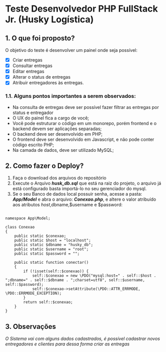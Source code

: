 # Teste Desenvolvedor PHP FullStack Jr. (Husky Logística)
## 1. O que foi proposto?
O objetivo do teste é desenvolver um painel onde seja possível:
- [x] Criar entregas
- [x] Consultar entregas
- [x] Editar entregas
- [x] Alterar o status de entregas
- [x] Atribuir entregadores às entregas.
### 1.1. Alguns pontos importantes a serem observados:
- Na consulta de entregas deve ser possível fazer filtrar as entregas por status e
entregador
- O UX do painel fica a cargo de você;
- Você pode estruturar o código em um monorepo, porém frontend e o backend
devem ser aplicações separadas;
- O backend deve ser desenvolvido em PHP;
- O frontend deve ser desenvolvido em Javascript, e não pode conter código
escrito PHP;
- Na camada de dados, deve ser utilizado MySQL;

## 2. Como fazer o Deploy?
1. Faça o download dos arquivos do repositório
2. Execute o Arquivo ***husk_db.sql*** que está na raiz do projeto, o arquivo já está configurado basta importá-lo no seu gerenciador do mysql.
3. Se o seu Banco de dados local possuir senha, acesse a pasta: ***App/Model*** e abra o arquivo: ***Conexao.php***, e altere o valor atribuído aos atributos $host,$dbname,$username e $password:

``` <?php

namespace App\Model;

class Conexao
{
    public static $conexao;
    public static $host = "localhost";
    public static $dbname = "husky_db";
    public static $username = "root";
    public static $password = "";

    public static function conectar()
    {
        if (!isset(self::$conexao)) {
            self::$conexao = new \PDO("mysql:host=" . self::$host . ";dbname=" . self::$dbname . ";charset=utf8", self::$username, self::$password);
            self::$conexao->setAttribute(\PDO::ATTR_ERRMODE, \PDO::ERRMODE_EXCEPTION);
        }
        return self::$conexao;
    }
}
```
## 3. Observações
*O Sistema vai com alguns dados cadastrados, é possível cadastrar novos entregadores e clientes para dessa forma criar as entregas*
